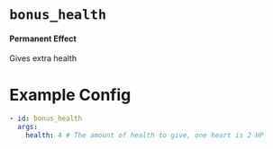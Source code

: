 # `bonus_health`
#### Permanent Effect

Gives extra health

# Example Config
```yaml
- id: bonus_health
  args:
    health: 4 # The amount of health to give, one heart is 2 HP
```